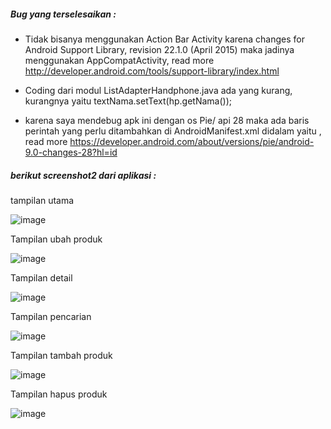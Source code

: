##### Bug yang terselesaikan :

- Tidak bisanya menggunakan Action Bar Activity karena changes for Android Support Library, revision 22.1.0 (April 2015) maka jadinya menggunakan AppCompatActivity, read more http://developer.android.com/tools/support-library/index.html

- Coding dari modul ListAdapterHandphone.java ada yang kurang, kurangnya yaitu textNama.setText(hp.getNama());

- karena saya mendebug apk ini dengan os Pie/ api 28 maka ada baris perintah yang perlu ditambahkan di AndroidManifest.xml didalam </application> yaitu <uses-library android:name="org.apache.http.legacy" android:required="false" />, read more https://developer.android.com/about/versions/pie/android-9.0-changes-28?hl=id



##### berikut screenshot2 dari aplikasi :
tampilan utama

![image](https://user-images.githubusercontent.com/18584572/80631525-0dc9d700-8a80-11ea-98c6-1246efd2bdd5.png)


Tampilan ubah produk

![image](https://user-images.githubusercontent.com/18584572/80630636-ba0abe00-8a7e-11ea-881b-037943751b61.png)


Tampilan detail

![image](https://user-images.githubusercontent.com/18584572/80630291-305af080-8a7e-11ea-8c8b-976a0eff644b.png)

Tampilan pencarian 

![image](https://user-images.githubusercontent.com/18584572/80631132-7ebcbf00-8a7f-11ea-827b-6a57c0f5a37f.png)

Tampilan tambah produk

![image](https://user-images.githubusercontent.com/18584572/80631184-9005cb80-8a7f-11ea-90e5-e81c6ac6b6e2.png)

Tampilan hapus produk

![image](https://user-images.githubusercontent.com/18584572/80631247-aa3fa980-8a7f-11ea-9e10-efa8bcdc77fc.png)
